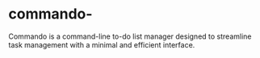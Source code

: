 # commando-
Commando is a command-line to-do list manager designed to streamline task management with a minimal and efficient interface.
